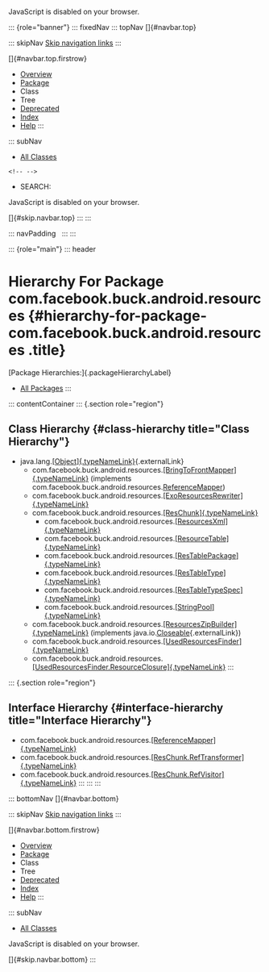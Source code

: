 <div>

JavaScript is disabled on your browser.

</div>

::: {role="banner"}
::: fixedNav
::: topNav
[]{#navbar.top}

::: skipNav
[Skip navigation links](#skip.navbar.top "Skip navigation links")
:::

[]{#navbar.top.firstrow}

-   [Overview](../../../../../index.html)
-   [Package](package-summary.html)
-   Class
-   Tree
-   [Deprecated](../../../../../deprecated-list.html)
-   [Index](../../../../../index-all.html)
-   [Help](../../../../../help-doc.html)
:::

::: subNav
-   [All Classes](../../../../../allclasses.html)

```{=html}
<!-- -->
```
-   SEARCH:

<div>

<div>

JavaScript is disabled on your browser.

</div>

</div>

[]{#skip.navbar.top}
:::
:::

::: navPadding
 
:::
:::

::: {role="main"}
::: header
# Hierarchy For Package com.facebook.buck.android.resources {#hierarchy-for-package-com.facebook.buck.android.resources .title}

[Package Hierarchies:]{.packageHierarchyLabel}

-   [All Packages](../../../../../overview-tree.html)
:::

::: contentContainer
::: {.section role="region"}
## Class Hierarchy {#class-hierarchy title="Class Hierarchy"}

-   java.lang.[[Object]{.typeNameLink}](http://docs.oracle.com/javase/7/docs/api/java/lang/Object.html?is-external=true "class or interface in java.lang"){.externalLink}
    -   com.facebook.buck.android.resources.[[BringToFrontMapper]{.typeNameLink}](BringToFrontMapper.html "class in com.facebook.buck.android.resources")
        (implements
        com.facebook.buck.android.resources.[ReferenceMapper](ReferenceMapper.html "interface in com.facebook.buck.android.resources"))
    -   com.facebook.buck.android.resources.[[ExoResourcesRewriter]{.typeNameLink}](ExoResourcesRewriter.html "class in com.facebook.buck.android.resources")
    -   com.facebook.buck.android.resources.[[ResChunk]{.typeNameLink}](ResChunk.html "class in com.facebook.buck.android.resources")
        -   com.facebook.buck.android.resources.[[ResourcesXml]{.typeNameLink}](ResourcesXml.html "class in com.facebook.buck.android.resources")
        -   com.facebook.buck.android.resources.[[ResourceTable]{.typeNameLink}](ResourceTable.html "class in com.facebook.buck.android.resources")
        -   com.facebook.buck.android.resources.[[ResTablePackage]{.typeNameLink}](ResTablePackage.html "class in com.facebook.buck.android.resources")
        -   com.facebook.buck.android.resources.[[ResTableType]{.typeNameLink}](ResTableType.html "class in com.facebook.buck.android.resources")
        -   com.facebook.buck.android.resources.[[ResTableTypeSpec]{.typeNameLink}](ResTableTypeSpec.html "class in com.facebook.buck.android.resources")
        -   com.facebook.buck.android.resources.[[StringPool]{.typeNameLink}](StringPool.html "class in com.facebook.buck.android.resources")
    -   com.facebook.buck.android.resources.[[ResourcesZipBuilder]{.typeNameLink}](ResourcesZipBuilder.html "class in com.facebook.buck.android.resources")
        (implements
        java.io.[Closeable](http://docs.oracle.com/javase/7/docs/api/java/io/Closeable.html?is-external=true "class or interface in java.io"){.externalLink})
    -   com.facebook.buck.android.resources.[[UsedResourcesFinder]{.typeNameLink}](UsedResourcesFinder.html "class in com.facebook.buck.android.resources")
    -   com.facebook.buck.android.resources.[[UsedResourcesFinder.ResourceClosure]{.typeNameLink}](UsedResourcesFinder.ResourceClosure.html "class in com.facebook.buck.android.resources")
:::

::: {.section role="region"}
## Interface Hierarchy {#interface-hierarchy title="Interface Hierarchy"}

-   com.facebook.buck.android.resources.[[ReferenceMapper]{.typeNameLink}](ReferenceMapper.html "interface in com.facebook.buck.android.resources")
-   com.facebook.buck.android.resources.[[ResChunk.RefTransformer]{.typeNameLink}](ResChunk.RefTransformer.html "interface in com.facebook.buck.android.resources")
-   com.facebook.buck.android.resources.[[ResChunk.RefVisitor]{.typeNameLink}](ResChunk.RefVisitor.html "interface in com.facebook.buck.android.resources")
:::
:::
:::

::: bottomNav
[]{#navbar.bottom}

::: skipNav
[Skip navigation links](#skip.navbar.bottom "Skip navigation links")
:::

[]{#navbar.bottom.firstrow}

-   [Overview](../../../../../index.html)
-   [Package](package-summary.html)
-   Class
-   Tree
-   [Deprecated](../../../../../deprecated-list.html)
-   [Index](../../../../../index-all.html)
-   [Help](../../../../../help-doc.html)
:::

::: subNav
-   [All Classes](../../../../../allclasses.html)

<div>

<div>

JavaScript is disabled on your browser.

</div>

</div>

[]{#skip.navbar.bottom}
:::
